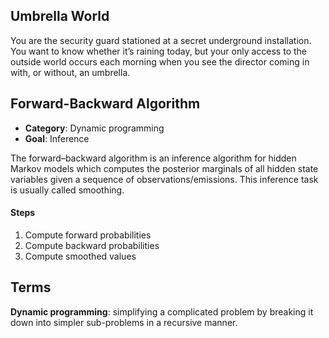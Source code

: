 ## Umbrella World
You are the security guard stationed at a secret underground installation. You want to know whether it’s raining today, 
but your only access to the outside world occurs each morning when you see the director coming in with, or without, an
umbrella.

## Forward-Backward Algorithm
* **Category**: Dynamic programming
* **Goal**: Inference

The forward–backward algorithm is an inference algorithm for hidden Markov models which computes the posterior marginals of all hidden state variables given a sequence of observations/emissions.
This inference task is usually called smoothing.

#### Steps
1. Compute forward probabilities
2. Compute backward probabilities
3. Compute smoothed values

## Terms
**Dynamic programming**: simplifying a complicated problem by breaking it down into simpler sub-problems in a recursive manner.
